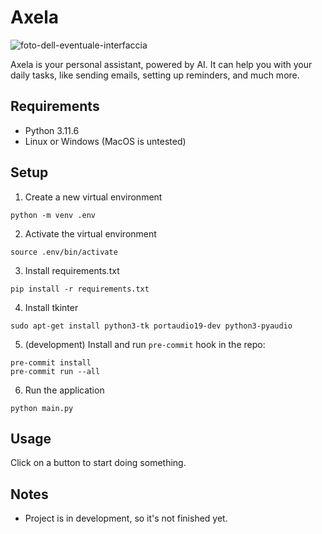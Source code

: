 # Axela
![foto-dell-eventuale-interfaccia](foto-dell-eventuale-interfaccia.jpg)

Axela is your personal assistant, powered by AI. It can help you with your daily tasks, like sending emails, setting up reminders, and much more.

## Requirements
- Python 3.11.6
- Linux or Windows (MacOS is untested)

## Setup
1. Create a new virtual environment
```
python -m venv .env
```

2. Activate the virtual environment
```
source .env/bin/activate
```

3. Install requirements.txt
```
pip install -r requirements.txt
```

4. Install tkinter
```
sudo apt-get install python3-tk portaudio19-dev python3-pyaudio
```

5. (development) Install and run `pre-commit` hook in the repo:
```
pre-commit install
pre-commit run --all
```

6. Run the application
```
python main.py
```

## Usage
Click on a button to start doing something.


## Notes
- Project is in development, so it's not finished yet.
